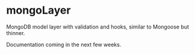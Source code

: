 mongoLayer
==========

MongoDB model layer with validation and hooks, similar to Mongoose but thinner.

Documentation coming in the next few weeks.